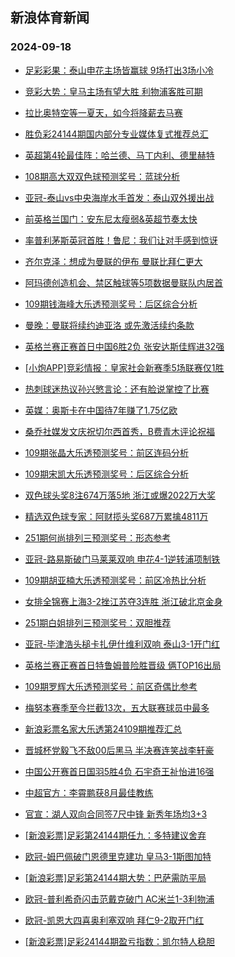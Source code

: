 ## 新浪体育新闻 
### 2024-09-18

+ [足彩彩果：泰山申花主场皆赢球 9场打出3场小冷](https://sports.sina.com.cn/l/2024-09-17/doc-incpmkfw9171360.shtml)

+ [竞彩大势：皇马主场有望大胜 利物浦客胜可期](https://sports.sina.com.cn/l/2024-09-17/doc-incpmkfw9166853.shtml)

+ [拉比奥特空等一夏天，如今将降薪去马赛](https://sports.sina.com.cn/g/2024-09-17/doc-incpktka3444921.shtml)

+ [胜负彩24144期国内部分专业媒体复式推荐总汇](https://sports.sina.com.cn/l/2024-09-17/doc-incpnfmq5524124.shtml)

+ [英超第4轮最佳阵：哈兰德、马丁内利、德里赫特](https://sports.sina.com.cn/g/2024-09-17/doc-incpktiy6686936.shtml)

+ [108期高大双双色球预测奖号：蓝球分析](https://sports.sina.com.cn/l/2024-09-17/doc-incpmqpw5850360.shtml)

+ [亚冠-泰山vs中央海岸水手首发：泰山双外援出战](https://sports.sina.com.cn/china/afccl/2024-09-17/doc-incpnfmq5534304.shtml)

+ [前英格兰国门：安东尼太瘦弱&英超节奏太快](https://sports.sina.com.cn/g/2024-09-17/doc-incpktkh6285446.shtml)

+ [率普利茅斯英冠首胜！鲁尼：我们让对手感到惊讶](https://sports.sina.com.cn/g/2024-09-17/doc-incpktke9507857.shtml)

+ [齐尔克泽：想成为曼联的伊布 曼联比拜仁更大](https://sports.sina.com.cn/g/2024-09-17/doc-incpktka3444062.shtml)

+ [阿玛德创造机会、禁区触球等5项数据曼联队内居首](https://sports.sina.com.cn/g/2024-09-17/doc-incpktiy6692706.shtml)

+ [109期钱海峰大乐透预测奖号：后区综合分析](https://sports.sina.com.cn/l/2024-09-17/doc-incpmqpu9081427.shtml)

+ [曼晚：曼联将续约迪亚洛 或先激活续约条款](https://sports.sina.com.cn/g/2024-09-17/doc-incpktka3442998.shtml)

+ [英格兰赛正赛首日中国6胜2负 张安达斯佳辉进32强](https://sports.sina.com.cn/others/snooker/2024-09-17/doc-incpmkfu3123491.shtml)

+ [[小炮APP]竞彩情报：皇家社会新赛季5场联赛仅1胜](https://sports.sina.com.cn/l/2024-09-17/doc-incpmuvn6146325.shtml)

+ [热刺球迷热议孙兴慜言论：还有脸说掌控了比赛](https://sports.sina.com.cn/g/2024-09-17/doc-incpktiy6684187.shtml)

+ [英媒：奥斯卡在中国待7年赚了1.75亿欧](https://sports.sina.com.cn/g/2024-09-17/doc-incpktka3430880.shtml)

+ [桑乔社媒发文庆祝切尔西首秀，B费青木评论祝福](https://sports.sina.com.cn/g/2024-09-17/doc-incpktiy6690094.shtml)

+ [109期张晶大乐透预测奖号：前区连码分析](https://sports.sina.com.cn/l/2024-09-17/doc-incpmqpw5855185.shtml)

+ [109期宋凯大乐透预测奖号：后区综合分析](https://sports.sina.com.cn/l/2024-09-17/doc-incpmqpw5856121.shtml)

+ [双色球头奖8注674万落5地 浙江或爆2022万大奖](https://sports.sina.com.cn/l/2024-09-17/doc-incpnrza5721256.shtml)

+ [精选双色球专家：阿财揽头奖687万累擒4811万](https://sports.sina.com.cn/l/2024-09-17/doc-incpmqpq6273112.shtml)

+ [251期何尚排列三预测奖号：形态参考](https://sports.sina.com.cn/l/2024-09-17/doc-incpmqpq6251674.shtml)

+ [亚冠-路易斯破门马莱莱双响 申花4-1逆转浦项制铁](https://sports.sina.com.cn/china/afccl/2024-09-18/doc-incpnwhy5624670.shtml)

+ [109期胡亚楠大乐透预测奖号：前区冷热比分析](https://sports.sina.com.cn/l/2024-09-17/doc-incpmqpu9078479.shtml)

+ [女排全锦赛上海3-2挫江苏夺3连胜 浙江破北京金身](https://sports.sina.com.cn/others/volleyball/2024-09-17/doc-incpnrzk5315588.shtml)

+ [251期白姐排列三预测奖号：双胆推荐](https://sports.sina.com.cn/l/2024-09-17/doc-incpmqpq6250816.shtml)

+ [亚冠-毕津浩头槌卡扎伊什维利双响 泰山3-1开门红](https://sports.sina.com.cn/china/afccl/2024-09-17/doc-incpnrze2474037.shtml)

+ [英格兰赛正赛首日特鲁姆普险胜晋级 俩TOP16出局](https://sports.sina.com.cn/others/snooker/2024-09-17/doc-incpmqps2998191.shtml)

+ [109期罗辉大乐透预测奖号：前区奇偶比参考](https://sports.sina.com.cn/l/2024-09-17/doc-incpmqps3016084.shtml)

+ [梅努本赛季至今拦截13次，五大联赛球员中最多](https://sports.sina.com.cn/g/2024-09-17/doc-incpktka3442396.shtml)

+ [新浪彩票名家大乐透第24109期推荐汇总](https://sports.sina.com.cn/l/2024-09-17/doc-incpmqpw5855927.shtml)

+ [晋城杯党毅飞不敌00后黑马 半决赛连笑战李轩豪](https://sports.sina.com.cn/go/2024-09-17/doc-incpnfmh5953100.shtml)

+ [中国公开赛首日国羽5胜4负 石宇奇王祉怡进16强](https://sports.sina.com.cn/others/badmin/2024-09-17/doc-incpnfmq5531870.shtml)

+ [中超官方：李霄鹏获8月最佳教练](https://sports.sina.com.cn/china/j/2024-09-17/doc-incpnfmq5536031.shtml)

+ [官宣：湖人双向合同签7尺中锋 新秀年场均3+3](https://sports.sina.com.cn/basketball/nba/2024-09-17/doc-incpnrzh8541502.shtml)

+ [[新浪彩票]足彩第24144期任九：多特建议舍弃](https://sports.sina.com.cn/l/2024-09-18/doc-incpppey4872779.shtml)

+ [欧冠-姆巴佩破门恩德里克建功 皇马3-1斯图加特](https://sports.sina.com.cn/g/laliga/2024-09-18/doc-incpppfa9150971.shtml)

+ [[新浪彩票]足彩第24144期大势：巴萨需防平局](https://sports.sina.com.cn/l/2024-09-18/doc-incpppfa9139862.shtml)

+ [欧冠-普利希奇闪击范戴克破门 AC米兰1-3利物浦](https://sports.sina.com.cn/g/pl/2024-09-18/doc-incpptnu7980198.shtml)

+ [欧冠-凯恩大四喜奥利塞双响 拜仁9-2取开门红](https://sports.sina.com.cn/global/germany/2024-09-18/doc-incpptnw4763496.shtml)

+ [[新浪彩票]足彩24144期盈亏指数：凯尔特人稳胆](https://sports.sina.com.cn/l/2024-09-18/doc-incpppew8096047.shtml)

